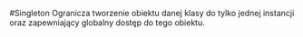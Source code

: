 #Singleton
Ogranicza tworzenie obiektu danej klasy do tylko jednej instancji oraz zapewniający globalny
dostęp do tego obiektu.